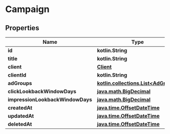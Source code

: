 
# Campaign

## Properties
Name | Type | Description | Notes
------------ | ------------- | ------------- | -------------
**id** | **kotlin.String** |  | 
**title** | **kotlin.String** |  | 
**client** | [**Client**](Client.md) |  | 
**clientId** | **kotlin.String** |  | 
**adGroups** | [**kotlin.collections.List&lt;AdGroup&gt;**](AdGroup.md) |  | 
**clickLookbackWindowDays** | [**java.math.BigDecimal**](java.math.BigDecimal.md) |  | 
**impressionLookbackWindowDays** | [**java.math.BigDecimal**](java.math.BigDecimal.md) |  | 
**createdAt** | [**java.time.OffsetDateTime**](java.time.OffsetDateTime.md) |  | 
**updatedAt** | [**java.time.OffsetDateTime**](java.time.OffsetDateTime.md) |  | 
**deletedAt** | [**java.time.OffsetDateTime**](java.time.OffsetDateTime.md) |  | 



